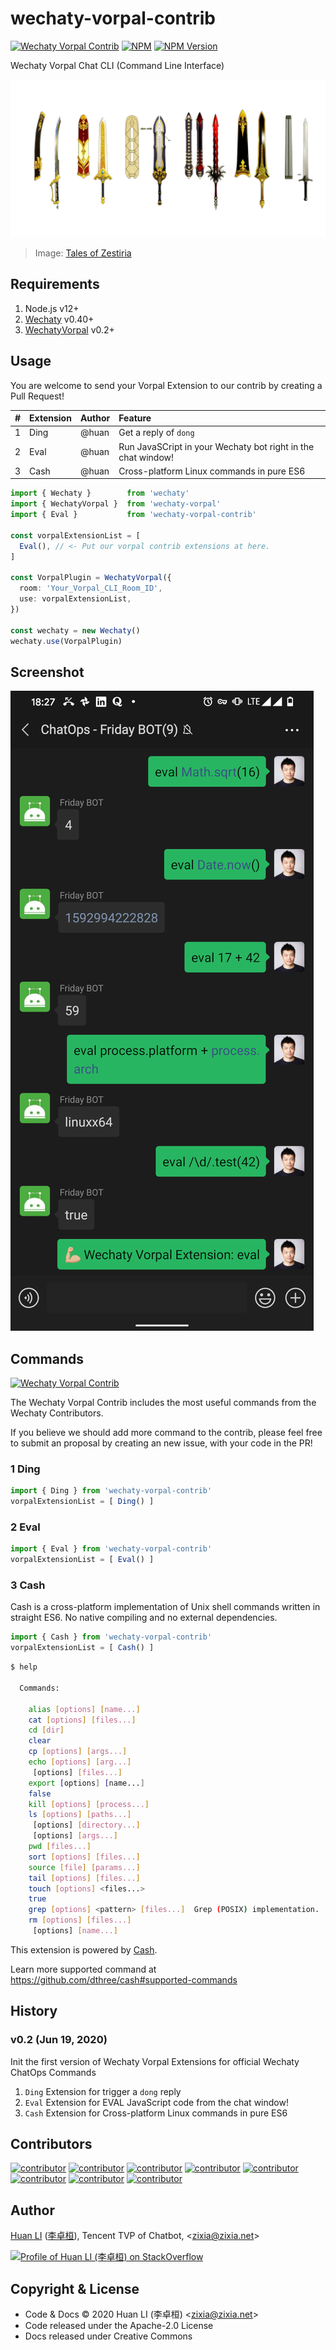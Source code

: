 # wechaty-vorpal-contrib

[![Wechaty Vorpal Contrib](https://img.shields.io/badge/Wechaty-Vorpal-brightgreen.svg)](https://github.com/wechaty/wechaty-vorpal)
[![NPM](https://github.com/wechaty/wechaty-vorpal-contrib/workflows/NPM/badge.svg)](https://github.com/wechaty/wechaty-vorpal-contrib/actions?query=workflow%3ANPM)
 [![NPM Version](https://img.shields.io/npm/v/wechaty-vorpal-contrib?color=brightgreen)](https://www.npmjs.com/package/wechaty-vorpal-contrib)

Wechaty Vorpal Chat CLI (Command Line Interface)

[![Wechaty Vorpal Contrib](docs/images/vorpal-contrib.png)](https://github.com/wechaty/wechaty-vorpal-contrib)

> Image: [Tales of Zestiria](https://shyonaaisha.tumblr.com/post/146096253441/neylakiiroisenkou-tales-of-zestiria-weapons)

## Requirements

1. Node.js v12+
1. [Wechaty](https://github.com/wechaty/wechaty) v0.40+
1. [WechatyVorpal](https://github.com/wechaty/wechaty-vorpal) v0.2+

## Usage

You are welcome to send your Vorpal Extension to our contrib by creating a Pull Request!

| # | Extension | Author | Feature |
| :--- | :--- | :--- | :--- |
| 1 | Ding | @huan | Get a reply of `dong` |
| 2 | Eval | @huan | Run JavaSCript in your Wechaty bot right in the chat window! |
| 3 | Cash | @huan | Cross-platform Linux commands in pure ES6 |

```ts
import { Wechaty }        from 'wechaty'
import { WechatyVorpal }  from 'wechaty-vorpal'
import { Eval }           from 'wechaty-vorpal-contrib'

const vorpalExtensionList = [
  Eval(), // <- Put our vorpal contrib extensions at here.
]

const VorpalPlugin = WechatyVorpal({
  room: 'Your_Vorpal_CLI_Room_ID',
  use: vorpalExtensionList,
})

const wechaty = new Wechaty()
wechaty.use(VorpalPlugin)
```

## Screenshot

![Wechaty Vorpal Eval Extension](docs/images/wechaty-vorpal-eval.png)

## Commands

[![Wechaty Vorpal Contrib](https://img.shields.io/badge/Wechaty%20Vorpal-Contrib-brightgreen.svg)](https://github.com/wechaty/wechaty-vorpal-contrib)

The Wechaty Vorpal Contrib includes the most useful commands from the Wechaty Contributors.

If you believe we should add more command to the contrib, please feel free to submit an proposal by creating an new issue, with your code in the PR!

### 1 Ding

```ts
import { Ding } from 'wechaty-vorpal-contrib'
vorpalExtensionList = [ Ding() ]
```

### 2 Eval

```ts
import { Eval } from 'wechaty-vorpal-contrib'
vorpalExtensionList = [ Eval() ]
```

### 3 Cash

Cash is a cross-platform implementation of Unix shell commands written in straight ES6. No native compiling and no external dependencies.

```ts
import { Cash } from 'wechaty-vorpal-contrib'
vorpalExtensionList = [ Cash() ]
```

```sh
$ help

  Commands:

    alias [options] [name...]
    cat [options] [files...]
    cd [dir]
    clear
    cp [options] [args...]
    echo [options] [arg...]
     [options] [files...]
    export [options] [name...]
    false
    kill [options] [process...]
    ls [options] [paths...]
     [options] [directory...]
     [options] [args...]
    pwd [files...]
    sort [options] [files...]
    source [file] [params...]
    tail [options] [files...]
    touch [options] <files...>
    true
    grep [options] <pattern> [files...]  Grep (POSIX) implementation.
    rm [options] [files...]
     [options] [name...]
```

This extension is powered by [Cash](https://github.com/dthree/cash).

Learn more supported command at <https://github.com/dthree/cash#supported-commands>

## History

### v0.2 (Jun 19, 2020)

Init the first version of Wechaty Vorpal Extensions for official Wechaty ChatOps Commands

1. `Ding` Extension for trigger a `dong` reply
1. `Eval` Extension for EVAL JavaScript code from the chat window!
1. `Cash` Extension for Cross-platform Linux commands in pure ES6

## Contributors

[![contributor](https://sourcerer.io/fame/huan/wechaty/wechaty-vorpal-contrib/images/0)](https://sourcerer.io/fame/huan/wechaty/wechaty-vorpal-contrib/links/0)
[![contributor](https://sourcerer.io/fame/huan/wechaty/wechaty-vorpal-contrib/images/1)](https://sourcerer.io/fame/huan/wechaty/wechaty-vorpal-contrib/links/1)
[![contributor](https://sourcerer.io/fame/huan/wechaty/wechaty-vorpal-contrib/images/2)](https://sourcerer.io/fame/huan/wechaty/wechaty-vorpal-contrib/links/2)
[![contributor](https://sourcerer.io/fame/huan/wechaty/wechaty-vorpal-contrib/images/3)](https://sourcerer.io/fame/huan/wechaty/wechaty-vorpal-contrib/links/3)
[![contributor](https://sourcerer.io/fame/huan/wechaty/wechaty-vorpal-contrib/images/4)](https://sourcerer.io/fame/huan/wechaty/wechaty-vorpal-contrib/links/4)
[![contributor](https://sourcerer.io/fame/huan/wechaty/wechaty-vorpal-contrib/images/5)](https://sourcerer.io/fame/huan/wechaty/wechaty-vorpal-contrib/links/5)
[![contributor](https://sourcerer.io/fame/huan/wechaty/wechaty-vorpal-contrib/images/6)](https://sourcerer.io/fame/huan/wechaty/wechaty-vorpal-contrib/links/6)
[![contributor](https://sourcerer.io/fame/huan/wechaty/wechaty-vorpal-contrib/images/7)](https://sourcerer.io/fame/huan/wechaty/wechaty-vorpal-contrib/links/7)

## Author

[Huan LI](https://github.com/huan) ([李卓桓](http://linkedin.com/in/zixia)), Tencent TVP of Chatbot, \<zixia@zixia.net\>

[![Profile of Huan LI (李卓桓) on StackOverflow](https://stackexchange.com/users/flair/265499.png)](https://stackexchange.com/users/265499)

## Copyright & License

- Code & Docs © 2020 Huan LI (李卓桓) \<zixia@zixia.net\>
- Code released under the Apache-2.0 License
- Docs released under Creative Commons
